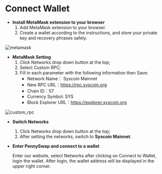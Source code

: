 # Connect Wallet

- **Install MetaMask extension to your browser**
    1. Add MetaMask extension to your browser.
    2. Create a wallet according to the instructions, and store your private key and recovery phrases safely.

![metamask](https://i.ibb.co/44LN2Qh/metamask.png)

- **MetaMask Setting**
    1. Click Networks drop down button at the top;
    2. Select Custom RPC;
    3. Fill in each parameter with the following information then Save:
        * Network Name： Syscoin Mainnet
        * New RPC URL：https://rpc.syscoin.org
        * Chain ID：57
        * Currency Symbol: SYS
        * Block Explorer URL：https://explorer.syscoin.org
        
![custom_rpc](https://i.ibb.co/3kVwpHv/metamask-setting.jpg)

- **Switch Networks**
    1. Click Networks drop down button at the top;
    2. After setting the networks, switch to **Syscoin Mainnet**.

- **Enter PennySwap and connect to a wallet**

    Enter our website, select Networks after clicking on Connect to Wallet, login the wallet. After login, the wallet address will be displayed in the upper right corner.
